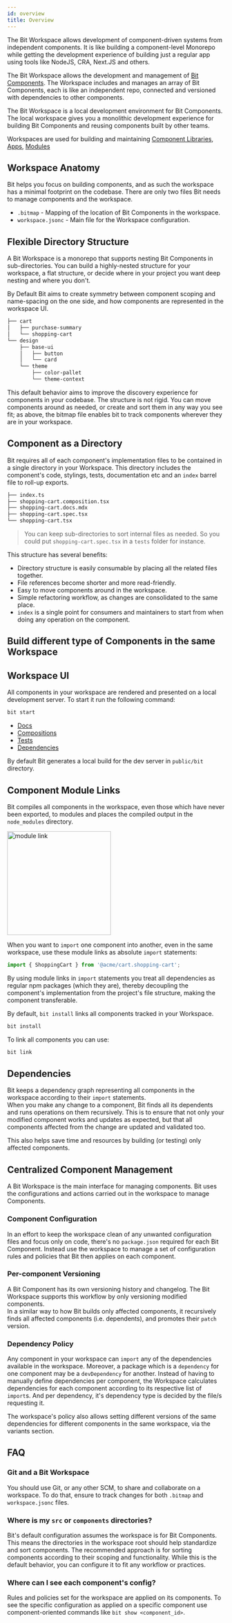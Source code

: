 ```yaml
---
id: overview
title: Overview
---
```


The Bit Workspace allows development of component-driven systems from independent components. It is like building a component-level Monorepo while getting the development experience of building just a regular app using tools like NodeJS, CRA, Next.JS and others.

The Bit Workspace allows the development and management of [Bit Components](/components/overview). The Workspace includes
and manages an array of Bit Components, each is like an independent repo, connected and versioned with dependencies to other components.

The Bit Workspace is a local development environment for Bit Components. The local workspace gives you a monolithic development experience for building Bit Components and reusing components built by other teams.

Workspaces are used for building and maintaining [Component Libraries](/), [Apps](/), [Modules](/)

## Workspace Anatomy

Bit helps you focus on building components, and as such the workspace has a minimal footprint on the codebase. There are only two files Bit needs to manage components and the workspace.

- `.bitmap` - Mapping of the location of Bit Components in the workspace.
- `workspace.jsonc` - Main file for the Workspace configuration.

## Flexible Directory Structure

A Bit Workspace is a monorepo that supports nesting Bit Components in sub-directories. You can build a highly-nested structure for your workspace, a flat structure, or decide where in your project you want deep nesting and where you don't.

By Default Bit aims to create symmetry between component scoping and name-spacing on the one side, and how components are represented in the workspace UI.

```sh title="Components in workspace sorted according to functionality"
├── cart
│   ├── purchase-summary
│   └── shopping-cart
└── design
    ├── base-ui
    │   ├── button
    │   └── card
    └── theme
        ├── color-pallet
        └── theme-context
```

This default behavior aims to improve the discovery experience for components in your codebase. The structure is not rigid. You can move components around as needed, or create and sort them in any way you see fit; as above, the bitmap file enables bit to track components wherever they are in your workspace.

## Component as a Directory

Bit requires all of each component's implementation files to be contained in a single directory in your Workspace. This directory includes the component's code, stylings, tests, documentation etc and an `index` barrel file to roll-up exports.

```sh title="Basic component directory"
├── index.ts
├── shopping-cart.composition.tsx
├── shopping-cart.docs.mdx
├── shopping-cart.spec.tsx
└── shopping-cart.tsx
```

> You can keep sub-directories to sort internal files as needed. So you could put `shopping-cart.spec.tsx` in a `tests` folder for instance.

This structure has several benefits:

- Directory structure is easily consumable by placing all the related files together.
- File references become shorter and more read-friendly.
- Easy to move components around in the workspace.
- Simple refactoring workflow, as changes are consolidated to the same place.
- `index` is a single point for consumers and maintainers to start from when doing any operation on the component.

## Build different type of Components in the same Workspace

## Workspace UI

All components in your workspace are rendered and presented on a local development server. To start it run the following command:

```sh
bit start
```

- [Docs](/)
- [Compositions](/)
- [Tests](/)
- [Dependencies](/)

By default Bit generates a local build for the dev server in `public/bit` directory.

## Component Module Links

Bit compiles all components in the workspace, even those which have never been exported, to modules and places the compiled output in the `node_modules` directory.

<div style={{textAlign: 'center'}}>
    <img src="/img/module-link.png" width="240" alt="module link" />
</div>

When you want to `import` one component into another, even in the same workspace, use these module links as absolute `import` statements:

```jsx
import { ShoppingCart } from '@acme/cart.shopping-cart';
```

By using module links in `import` statements you treat all dependencies as regular npm packages (which they are), thereby decoupling the component's implementation from the project's file structure, making the component transferable.

By default, `bit install` links all components tracked in your Workspace.
```bash
bit install
```

To link all components you can use:
```bash
bit link
```

## Dependencies

Bit keeps a dependency graph representing all components in the workspace according to their `import` statements.  
When you make any change to a component, Bit finds all its dependents and runs operations on them recursively. This is to ensure that not only your modified component works and updates as expected, but that all components affected from the change are updated and validated too.

This also helps save time and resources by building (or testing) only affected components.

## Centralized Component Management

A Bit Workspace is the main interface for managing components. Bit uses the configurations and actions carried out in the workspace to manage Components.

### Component Configuration

In an effort to keep the workspace clean of any unwanted configuration files and focus only on code, there's no `package.json` required for each Bit Component. Instead use the workspace to manage a set of configuration rules and policies that Bit then applies on each component.

### Per-component Versioning

A Bit Component has its own versioning history and changelog. The Bit Workspace supports this workflow by only versioning modified components.  
In a similar way to how Bit builds only affected components, it recursively finds all affected components (i.e. dependents), and promotes their `patch` version.

### Dependency Policy

Any component in your workspace can `import` any of the dependencies available in the workspace. Moreover, a package which is a `dependency` for one component may be a `devDependency` for another. Instead of having to manually define dependencies per component, the Workspace calculates dependencies for each component according to its respective list of `import`s. And per dependency, it's dependency type is decided by the file/s requesting it.

The workspace's policy also allows setting different versions of the same dependencies for different components in the same workspace, via the variants section.

## FAQ

### Git and a Bit Workspace

You should use Git, or any other SCM, to share and collaborate on a workspace. To do that, ensure to track changes for both `.bitmap` and `workspace.jsonc` files.

### Where is my `src` or `components` directories?

Bit's default configuration assumes the workspace is for Bit Components. This means the directories in the workspace root should help standardize and sort components. The recommended approach is for sorting components according to their scoping and functionality. While this is the default behavior, you can configure it to fit any workflow or practices.

### Where can I see each component's config?

Rules and policies set for the workspace are applied on its components. To see the specific configuration as applied on a specific component use component-oriented commands like `bit show <component_id>`.